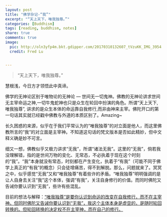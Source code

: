 ```yaml
---
layout: post
title: "佛学杂记-“我”"
excerpt: "“天上天下，唯我独尊。”"
categories: [Buddhism]
tags: [reading, buddhism, notes]
share: true
comments: true
image:
  pic: http://oln3yfp4m.bkt.gdipper.com/20170310132607_tVzuKK_IMG_3954.jpeg
  credit: Fred Lu


---
```


> “天上天下，唯我独尊。”



慧根浅，今日方才领悟此中真谛。

佛学的无神论区别于唯物论的无神论 — 世间无一切鬼神。佛教的无神论讲求世间无主宰命运之神,一切牛鬼蛇神也只是众生在轮回中扮演的角色。所谓“天上天下, 唯我独尊”, 讲求的是众生本体的命运靠自我修行,而非由神来主宰。佛陀开口的第一句话其实就已经戳中佛教与外道的本质区别了。Amazing~

长久困惑的来源，似乎在于我们平常认为的“唯我独尊”的对立面是他人，而这里佛教所言的“我”的对立面是主宰神。不知道这句话的梵文版本是否如此精妙，但中文释义确是妙不可言。

细又一想，佛教似乎又极力讲求“无我”，所谓“诸法无我”。这里的“无我”，倘若我没理解错，指的是世间万物的变化、无常态，不必执着于现在这个时刻的“我”。“我”本身就没有常态，时刻都在产生变化，执着于“有我”（可能不同于佛学上真正的“有我”的概念）只会徒增痛苦，得不到解脱。那么，问题就来了。冥冥之中，似乎感觉“无我”又和“唯我独尊”有着些许的矛盾。“唯我独尊”明明强调的是让人自身去关注“我”这个本体，强调“有我”，关注自身修行的价值。而同时佛陀又告诫你要认识到“无我”，些许有些混乱。

目前的想法与解释：<u>“唯我独尊”是要你认识到命运的改变在自我修行，而不在主宰神。但同时佛陀又告诫你要认识到“无我”，我这个主体本身是虚空的，是随时轮回转换的。但轮回转换的决定权不在主宰神，而在自己的修行。</u>

